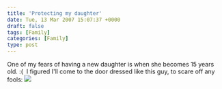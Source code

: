 ```yaml
---
title: 'Protecting my daughter'
date: Tue, 13 Mar 2007 15:07:37 +0000
draft: false
tags: [Family]
categories: [Family]
type: post
---
```


One of my fears of having a new daughter is when she becomes 15 years old. :(  I figured I'll come to the door dressed like this guy, to scare off any fools: ![](http://www.yourmother.com/antarctica/images/19/vato.jpg)